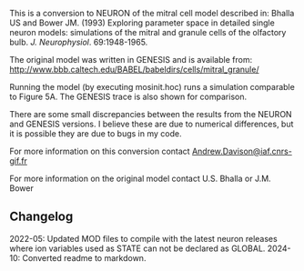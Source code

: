 This is a conversion to NEURON of the mitral cell model described in: Bhalla US 
and Bower JM. (1993) Exploring parameter space in detailed single
neuron models: simulations of the mitral and granule cells of the olfactory bulb. 
*J. Neurophysiol*. 69:1948-1965. 

The original model was written in GENESIS and is available from:
http://www.bbb.caltech.edu/BABEL/babeldirs/cells/mitral_granule/

Running the model (by executing mosinit.hoc) runs a simulation comparable
to Figure 5A. The GENESIS trace is also shown for comparison. 

There are some small discrepancies between the results from the NEURON and
GENESIS versions. I believe these are due to numerical differences, but it is 
possible they are due to bugs in my code.

For more information on this conversion contact Andrew.Davison@iaf.cnrs-gif.fr

For more information on the original model contact U.S. Bhalla or J.M. Bower

Changelog
---------
2022-05: Updated MOD files to compile with the latest neuron releases where
         ion variables used as STATE can not be declared as GLOBAL.
2024-10: Converted readme to markdown.
